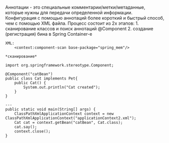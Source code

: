 Аннотации - это специальные комментарии/метки/метаданные, которые нужны для передачи определенной информации.
Конфигурация с помощью аннотаций более короткий и быстрый способ, чем с помощью XML файла.
Процесс состоит из 2х этапов:
	1. сканирование классов и поиск аннотаций @Component
	2. создание (регистрация) бина в Spring Container-e
```
XML: 
	<context:component-scan base-package="spring_mem"/>
```
	*сканирование*

```
import org.springframework.stereotype.Component;  
  
@Component("catBean")  
public class Cat implements Pet{  
    public Cat() {  
        System.out.println("Cat created");  
    }
}

---
public static void main(String[] args) {  
    ClassPathXmlApplicationContext context = new ClassPathXmlApplicationContext("applicationContext2.xml");  
    Cat cat = context.getBean("catBean", Cat.class);  
    cat.say();  
    context.close();  
}
```
